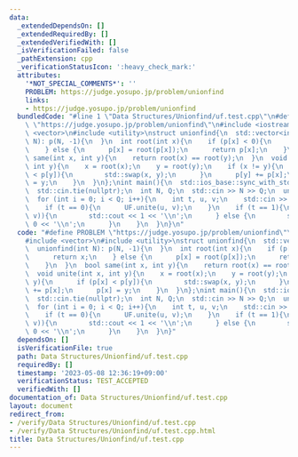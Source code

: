 ```yaml
---
data:
  _extendedDependsOn: []
  _extendedRequiredBy: []
  _extendedVerifiedWith: []
  _isVerificationFailed: false
  _pathExtension: cpp
  _verificationStatusIcon: ':heavy_check_mark:'
  attributes:
    '*NOT_SPECIAL_COMMENTS*': ''
    PROBLEM: https://judge.yosupo.jp/problem/unionfind
    links:
    - https://judge.yosupo.jp/problem/unionfind
  bundledCode: "#line 1 \"Data Structures/Unionfind/uf.test.cpp\"\n#define PROBLEM\
    \ \"https://judge.yosupo.jp/problem/unionfind\"\n#include <iostream>\n#include\
    \ <vector>\n#include <utility>\nstruct unionfind{\n  std::vector<int> p;\n  unionfind(int\
    \ N): p(N, -1){\n  }\n  int root(int x){\n    if (p[x] < 0){\n      return x;\n\
    \    } else {\n      p[x] = root(p[x]);\n      return p[x];\n    }\n  }\n  bool\
    \ same(int x, int y){\n    return root(x) == root(y);\n  }\n  void unite(int x,\
    \ int y){\n    x = root(x);\n    y = root(y);\n    if (x != y){\n      if (p[x]\
    \ < p[y]){\n        std::swap(x, y);\n      }\n      p[y] += p[x];\n      p[x]\
    \ = y;\n    }\n  }\n};\nint main(){\n  std::ios_base::sync_with_stdio(false);\n\
    \  std::cin.tie(nullptr);\n  int N, Q;\n  std::cin >> N >> Q;\n  unionfind UF(N);\n\
    \  for (int i = 0; i < Q; i++){\n    int t, u, v;\n    std::cin >> t >> u >> v;\n\
    \    if (t == 0){\n      UF.unite(u, v);\n    }\n    if (t == 1){\n      if (UF.same(u,\
    \ v)){\n        std::cout << 1 << '\\n';\n      } else {\n        std::cout <<\
    \ 0 << '\\n';\n      }\n    }\n  }\n}\n"
  code: "#define PROBLEM \"https://judge.yosupo.jp/problem/unionfind\"\n#include <iostream>\n\
    #include <vector>\n#include <utility>\nstruct unionfind{\n  std::vector<int> p;\n\
    \  unionfind(int N): p(N, -1){\n  }\n  int root(int x){\n    if (p[x] < 0){\n\
    \      return x;\n    } else {\n      p[x] = root(p[x]);\n      return p[x];\n\
    \    }\n  }\n  bool same(int x, int y){\n    return root(x) == root(y);\n  }\n\
    \  void unite(int x, int y){\n    x = root(x);\n    y = root(y);\n    if (x !=\
    \ y){\n      if (p[x] < p[y]){\n        std::swap(x, y);\n      }\n      p[y]\
    \ += p[x];\n      p[x] = y;\n    }\n  }\n};\nint main(){\n  std::ios_base::sync_with_stdio(false);\n\
    \  std::cin.tie(nullptr);\n  int N, Q;\n  std::cin >> N >> Q;\n  unionfind UF(N);\n\
    \  for (int i = 0; i < Q; i++){\n    int t, u, v;\n    std::cin >> t >> u >> v;\n\
    \    if (t == 0){\n      UF.unite(u, v);\n    }\n    if (t == 1){\n      if (UF.same(u,\
    \ v)){\n        std::cout << 1 << '\\n';\n      } else {\n        std::cout <<\
    \ 0 << '\\n';\n      }\n    }\n  }\n}"
  dependsOn: []
  isVerificationFile: true
  path: Data Structures/Unionfind/uf.test.cpp
  requiredBy: []
  timestamp: '2023-05-08 12:36:19+09:00'
  verificationStatus: TEST_ACCEPTED
  verifiedWith: []
documentation_of: Data Structures/Unionfind/uf.test.cpp
layout: document
redirect_from:
- /verify/Data Structures/Unionfind/uf.test.cpp
- /verify/Data Structures/Unionfind/uf.test.cpp.html
title: Data Structures/Unionfind/uf.test.cpp
---
```

